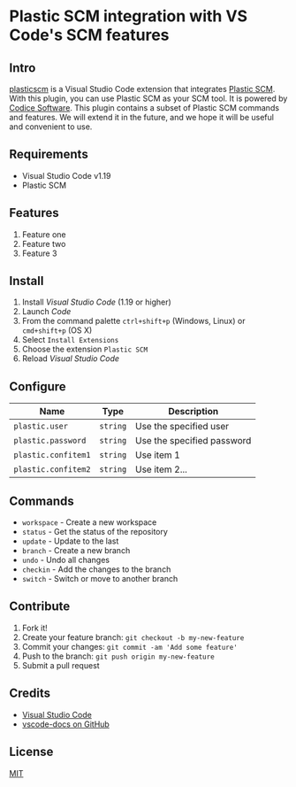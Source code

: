 # Plastic SCM integration with VS Code's SCM features

## Intro

[plasticscm](https://marketplace.visualstudio.com/items?itemName=Plastic.vscode-plasticscm) is a Visual Studio Code extension that integrates [Plastic SCM](https://www.plasticscm.com/). With this plugin, you can use Plastic SCM as your SCM tool. It is powered by [Codice Software](https://www.plasticscm.com/).
This plugin contains a subset of Plastic SCM commands and features. We will extend it in the future, and we hope it will be useful and convenient to use.

## Requirements

* Visual Studio Code v1.19
* Plastic SCM

## Features

1. Feature one
2. Feature two
3. Feature 3

## Install

1. Install *Visual Studio Code* (1.19 or higher)
2. Launch *Code*
3. From the command palette `ctrl+shift+p` (Windows, Linux) or `cmd+shift+p` (OS X)
4. Select `Install Extensions`
5. Choose the extension `Plastic SCM`
6. Reload *Visual Studio Code*

## Configure

|Name                               |Type       |Description
|-----------------------------------|-----------|-----------
|`plastic.user`                     |`string`   |Use the specified user
|`plastic.password`                 |`string`   |Use the specified password
|`plastic.confitem1`                |`string`   |Use item 1
|`plastic.confitem2`                |`string`   |Use item 2...

## Commands

* `workspace` - Create a new workspace
* `status` -  Get the status of the repository
* `update` -  Update to the last
* `branch` - Create a new branch
* `undo` - Undo all changes
* `checkin` - Add the changes to the branch
* `switch` - Switch or move to another branch

## Contribute

1. Fork it!
2. Create your feature branch: `git checkout -b my-new-feature`
3. Commit your changes: `git commit -am 'Add some feature'`
4. Push to the branch: `git push origin my-new-feature`
5. Submit a pull request

## Credits

* [Visual Studio Code](https://code.visualstudio.com/)
* [vscode-docs on GitHub](https://github.com/Microsoft/vscode-docs)

## License

[MIT](LICENSE.md)
